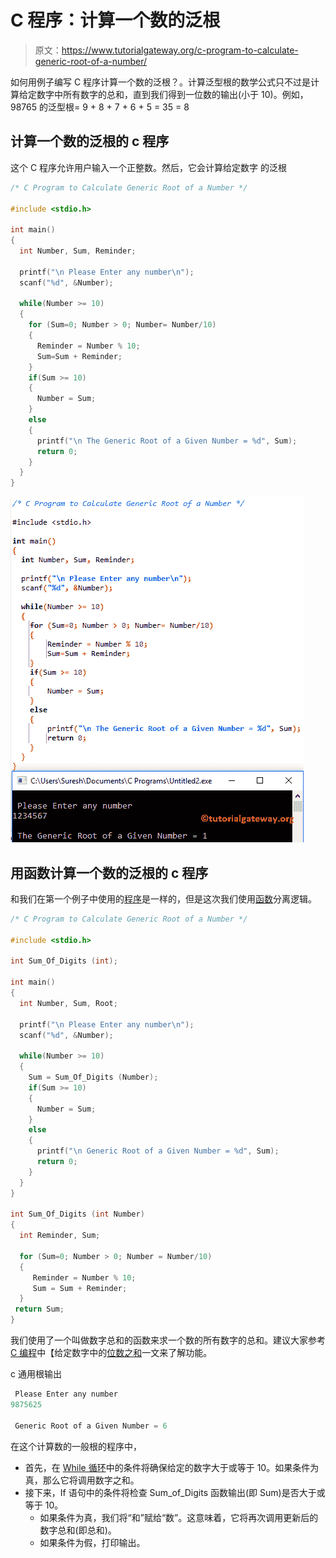 # C 程序：计算一个数的泛根

> 原文：<https://www.tutorialgateway.org/c-program-to-calculate-generic-root-of-a-number/>

如何用例子编写 C 程序计算一个数的泛根？。计算泛型根的数学公式只不过是计算给定数字中所有数字的总和，直到我们得到一位数的输出(小于 10)。例如，98765 的泛型根= 9 + 8 + 7 + 6 + 5 = 35 = 8

## 计算一个数的泛根的 c 程序

这个 C 程序允许用户输入一个正整数。然后，它会计算给定数字 的泛根

```c
/* C Program to Calculate Generic Root of a Number */

#include <stdio.h>

int main()
{
  int Number, Sum, Reminder;

  printf("\n Please Enter any number\n");
  scanf("%d", &Number);

  while(Number >= 10)
  {
    for (Sum=0; Number > 0; Number= Number/10)
    {
      Reminder = Number % 10;
      Sum=Sum + Reminder;  
    }
    if(Sum >= 10)
    {
      Number = Sum;
    }
    else
    {
      printf("\n The Generic Root of a Given Number = %d", Sum);
      return 0;
    }
  } 
}
```

![C Program to Calculate Generic Root of a Number 1](img/8d624ef06eaf7b19ecad020f4fc7a59c.png)

## 用函数计算一个数的泛根的 c 程序

和我们在第一个例子中使用的[程序](https://www.tutorialgateway.org/c-programming-examples/)是一样的，但是这次我们使用[函数](https://www.tutorialgateway.org/functions-in-c/)分离逻辑。

```c
/* C Program to Calculate Generic Root of a Number */

#include <stdio.h>

int Sum_Of_Digits (int); 

int main()
{
  int Number, Sum, Root;

  printf("\n Please Enter any number\n");
  scanf("%d", &Number);

  while(Number >= 10)
  {
    Sum = Sum_Of_Digits (Number);
    if(Sum >= 10)
    {
      Number = Sum;
    }
    else
    {
      printf("\n Generic Root of a Given Number = %d", Sum);
      return 0;
    }
  }	
}

int Sum_Of_Digits (int Number)
{
  int Reminder, Sum;

  for (Sum=0; Number > 0; Number = Number/10)
  {
     Reminder = Number % 10;
     Sum = Sum + Reminder;  
  }     
 return Sum;
}
```

我们使用了一个叫做数字总和的函数来求一个数的所有数字的总和。建议大家参考 [C 编程](https://www.tutorialgateway.org/c-programming/)中【给定数字中的[位数之和](https://www.tutorialgateway.org/c-program-to-find-sum-of-digits-of-a-number/)一文来了解功能。

c 通用根输出

```c
 Please Enter any number
9875625

 Generic Root of a Given Number = 6
```

在这个计算数的一般根的程序中，

*   首先，在 [While 循环](https://www.tutorialgateway.org/while-loop-in-c/)中的条件将确保给定的数字大于或等于 10。如果条件为真，那么它将调用数字之和。
*   接下来，If 语句中的条件将检查 Sum_of_Digits 函数输出(即 Sum)是否大于或等于 10。
    *   如果条件为真，我们将“和”赋给“数”。这意味着，它将再次调用更新后的数字总和(即总和)。
    *   如果条件为假，打印输出。